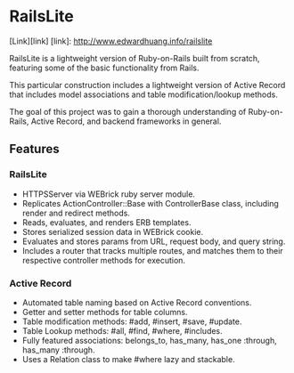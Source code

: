 # RailsLite

[Link][link]
[link]: http://www.edwardhuang.info/railslite

RailsLite is a lightweight version of Ruby-on-Rails built from scratch, featuring some of the basic functionality from Rails.

This particular construction includes a lightweight version of Active Record that includes model associations and table modification/lookup methods.

The goal of this project was to gain a thorough understanding of Ruby-on-Rails, Active Record, and backend frameworks in general.

## Features

### RailsLite

* HTTPSServer via WEBrick ruby server module.
* Replicates ActionController::Base with ControllerBase class, including render and redirect methods.
* Reads, evaluates, and renders ERB templates.
* Stores serialized session data in WEBrick cookie.
* Evaluates and stores params from URL, request body, and query string.
* Includes a router that tracks multiple routes, and matches them to their respective controller methods for execution.

### Active Record

* Automated table naming based on Active Record conventions.
* Getter and setter methods for table columns.
* Table modification methods: #add, #insert, #save, #update.
* Table Lookup methods: #all, #find, #where, #includes.
* Fully featured associations: belongs_to, has_many, has_one :through, has_many :through.
* Uses a Relation class to make #where lazy and stackable.
